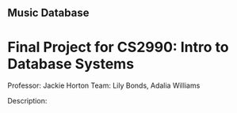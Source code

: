 ## Music Database
# Final Project for CS2990: Intro to Database Systems
Professor: Jackie Horton
Team: Lily Bonds, Adalia Williams

Description: 
